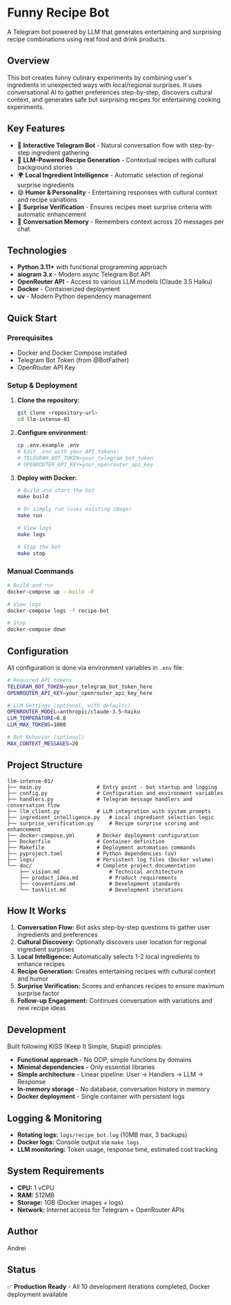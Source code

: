 # Funny Recipe Bot

A Telegram bot powered by LLM that generates entertaining and surprising recipe combinations using real food and drink products.

## Overview

This bot creates funny culinary experiments by combining user's ingredients in unexpected ways with local/regional surprises. It uses conversational AI to gather preferences step-by-step, discovers cultural context, and generates safe but surprising recipes for entertaining cooking experiments.

## Key Features

- 🤖 **Interactive Telegram Bot** - Natural conversation flow with step-by-step ingredient gathering
- 🍳 **LLM-Powered Recipe Generation** - Contextual recipes with cultural background stories  
- 🌍 **Local Ingredient Intelligence** - Automatic selection of regional surprise ingredients
- 😄 **Humor & Personality** - Entertaining responses with cultural context and recipe variations
- 🔄 **Surprise Verification** - Ensures recipes meet surprise criteria with automatic enhancement
- 📝 **Conversation Memory** - Remembers context across 20 messages per chat

## Technologies

- **Python 3.11+** with functional programming approach
- **aiogram 3.x** - Modern async Telegram Bot API
- **OpenRouter API** - Access to various LLM models (Claude 3.5 Haiku)
- **Docker** - Containerized deployment
- **uv** - Modern Python dependency management

## Quick Start

### Prerequisites

- Docker and Docker Compose installed
- Telegram Bot Token (from @BotFather)
- OpenRouter API Key

### Setup & Deployment

1. **Clone the repository:**
   ```bash
   git clone <repository-url>
   cd llm-intense-01
   ```

2. **Configure environment:**
   ```bash
   cp .env.example .env
   # Edit .env with your API tokens:
   # TELEGRAM_BOT_TOKEN=your_telegram_bot_token
   # OPENROUTER_API_KEY=your_openrouter_api_key
   ```

3. **Deploy with Docker:**
   ```bash
   # Build and start the bot
   make build
   
   # Or simply run (uses existing image)
   make run
   
   # View logs
   make logs
   
   # Stop the bot
   make stop
   ```

### Manual Commands

```bash
# Build and run
docker-compose up --build -d

# View logs
docker-compose logs -f recipe-bot

# Stop
docker-compose down
```

## Configuration

All configuration is done via environment variables in `.env` file:

```bash
# Required API tokens
TELEGRAM_BOT_TOKEN=your_telegram_bot_token_here
OPENROUTER_API_KEY=your_openrouter_api_key_here

# LLM Settings (optional, with defaults)
OPENROUTER_MODEL=anthropic/claude-3.5-haiku
LLM_TEMPERATURE=0.8
LLM_MAX_TOKENS=1000

# Bot Behavior (optional)
MAX_CONTEXT_MESSAGES=20
```

## Project Structure

```
llm-intense-01/
├── main.py                  # Entry point - bot startup and logging
├── config.py                # Configuration and environment variables
├── handlers.py              # Telegram message handlers and conversation flow
├── llm_client.py            # LLM integration with system prompts
├── ingredient_intelligence.py   # Local ingredient selection logic
├── surprise_verification.py     # Recipe surprise scoring and enhancement
├── docker-compose.yml       # Docker deployment configuration  
├── Dockerfile               # Container definition
├── Makefile                 # Deployment automation commands
├── pyproject.toml           # Python dependencies (uv)
├── logs/                    # Persistent log files (Docker volume)
└── doc/                     # Complete project documentation
    ├── vision.md                # Technical architecture
    ├── product_idea.md          # Product requirements
    ├── conventions.md           # Development standards  
    └── tasklist.md              # Development iterations
```

## How It Works

1. **Conversation Flow:** Bot asks step-by-step questions to gather user ingredients and preferences
2. **Cultural Discovery:** Optionally discovers user location for regional ingredient surprises  
3. **Local Intelligence:** Automatically selects 1-2 local ingredients to enhance recipes
4. **Recipe Generation:** Creates entertaining recipes with cultural context and humor
5. **Surprise Verification:** Scores and enhances recipes to ensure maximum surprise factor
6. **Follow-up Engagement:** Continues conversation with variations and new recipe ideas

## Development

Built following KISS (Keep It Simple, Stupid) principles:
- **Functional approach** - No OOP, simple functions by domains
- **Minimal dependencies** - Only essential libraries  
- **Simple architecture** - Linear pipeline: User → Handlers → LLM → Response
- **In-memory storage** - No database, conversation history in memory
- **Docker deployment** - Single container with persistent logs

## Logging & Monitoring

- **Rotating logs:** `logs/recipe_bot.log` (10MB max, 3 backups)
- **Docker logs:** Console output via `make logs`
- **LLM monitoring:** Token usage, response time, estimated cost tracking

## System Requirements

- **CPU:** 1 vCPU
- **RAM:** 512MB  
- **Storage:** 1GB (Docker images + logs)
- **Network:** Internet access for Telegram + OpenRouter APIs

## Author

Andrei

## Status

✅ **Production Ready** - All 10 development iterations completed, Docker deployment available
